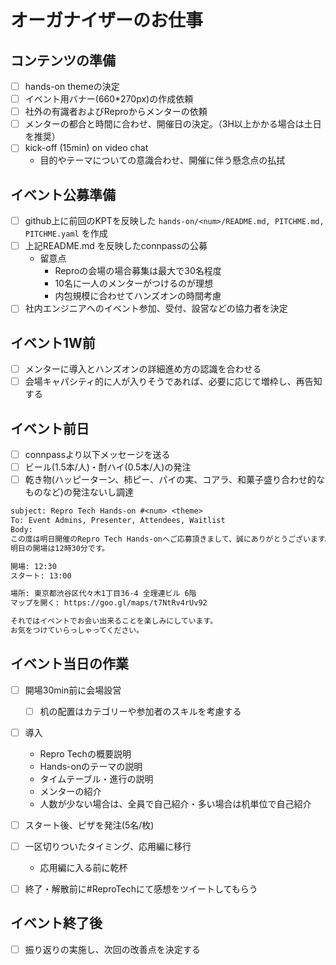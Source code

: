 # オーガナイザーのお仕事

## コンテンツの準備

- [ ] hands-on themeの決定
- [ ] イベント用バナー(660*270px)の作成依頼
- [ ] 社外の有識者およびReproからメンターの依頼
- [ ] メンターの都合と時間に合わせ、開催日の決定。（3H以上かかる場合は土日を推奨）
- [ ] kick-off (15min) on video chat
  - 目的やテーマについての意識合わせ、開催に伴う懸念点の払拭

## イベント公募準備

- [ ] github上に前回のKPTを反映した `hands-on/<num>/README.md, PITCHME.md, PITCHME.yaml` を作成
- [ ] 上記README.md を反映したconnpassの公募
  - 留意点
    - Reproの会場の場合募集は最大で30名程度
    - 10名に一人のメンターがつけるのが理想
    - 内包規模に合わせてハンズオンの時間考慮
- [ ] 社内エンジニアへのイベント参加、受付、設営などの協力者を決定

## イベント1W前

- [ ] メンターに導入とハンズオンの詳細進め方の認識を合わせる
- [ ] 会場キャパシティ的に人が入りそうであれば、必要に応じて増枠し、再告知する

## イベント前日

- [ ] connpassより以下メッセージを送る
- [ ] ビール(1.5本/人)・酎ハイ(0.5本/人)の発注
- [ ] 乾き物(ハッピーターン、柿ピー、パイの実、コアラ、和菓子盛り合わせ的なものなど)の発注ないし調達

```txt
subject: Repro Tech Hands-on #<num> <theme>
To: Event Admins, Presenter, Attendees, Waitlist
Body:
この度は明日開催のRepro Tech Hands-onへご応募頂きまして、誠にありがとうございます。
明日の開場は12時30分です。

開場: 12:30
スタート: 13:00

場所: 東京都渋谷区代々木1丁目36-4 全理連ビル 6階
マップを開く: https://goo.gl/maps/t7NtRv4rUv92

それではイベントでお会い出来ることを楽しみにしています。
お気をつけていらっしゃってください。
```

## イベント当日の作業

- [ ] 開場30min前に会場設営
  - [ ] 机の配置はカテゴリーや参加者のスキルを考慮する
- [ ] 導入
    - Repro Techの概要説明
    - Hands-onのテーマの説明
    - タイムテーブル・進行の説明
    - メンターの紹介
    - 人数が少ない場合は、全員で自己紹介・多い場合は机単位で自己紹介
- [ ] スタート後、ピザを発注(5名/枚)
- [ ] 一区切りついたタイミング、応用編に移行
  - 応用編に入る前に乾杯
- [ ] 終了・解散前に#ReproTechにて感想をツイートしてもらう


## イベント終了後

- [ ] 振り返りの実施し、次回の改善点を決定する
